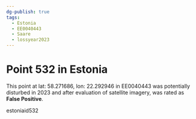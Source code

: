 ```yaml
---
dg-publish: true
tags:
  - Estonia
  - EE0040443
  - Saare
  - lossyear2023
---
```


# Point 532 in Estonia

This point at lat: 58.271686, lon: 22.292946 in EE0040443 was potentially disturbed in 2023 and after evaluation of satellite imagery, was rated as **False Positive**.



estoniaid532